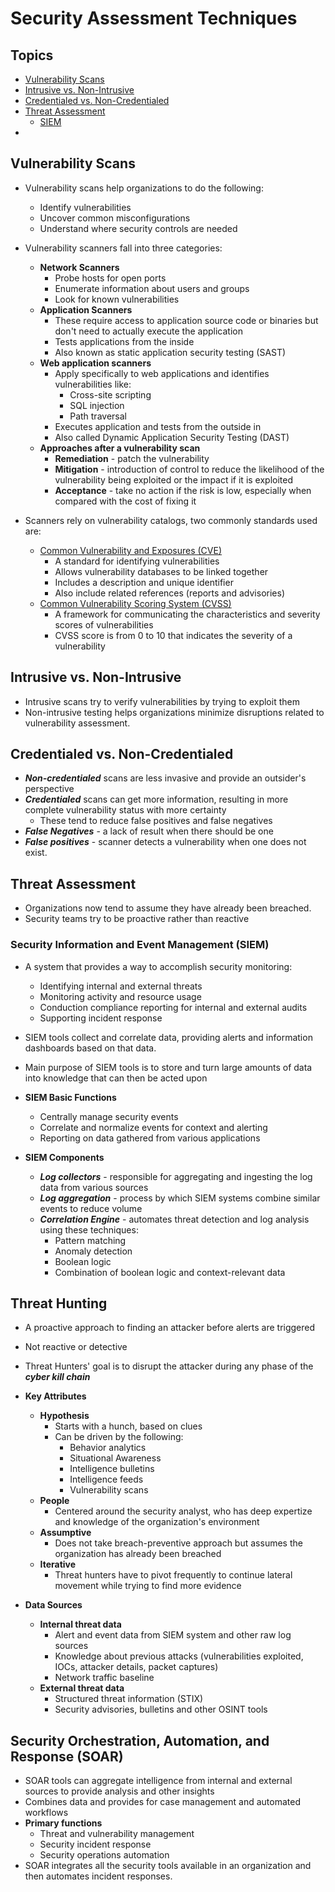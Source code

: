 # Security Assessment Techniques

## Topics

  - [Vulnerability Scans](#vulnerability-scans)
  - [Intrusive vs. Non-Intrusive](#intrusive-vs-non-intrusive)
  - [Credentialed vs. Non-Credentialed](#credentialed-vs-non-credentialed)
  - [Threat Assessment](#threat-assessment)
    - [SIEM](#security-information-and-event-management-siem)
  - 

## Vulnerability Scans

- Vulnerability scans help organizations to do the following:
  - Identify vulnerabilities
  - Uncover common misconfigurations
  - Understand where security controls are needed
  
- Vulnerability scanners fall into three categories:
  - **Network Scanners**
    - Probe hosts for open ports
    - Enumerate information about users and groups
    - Look for known vulnerabilities
  - **Application Scanners**
    - These require access to application source code or binaries but don't need to actually execute the application
    - Tests applications from the inside
    - Also known as static application security testing (SAST)
  - **Web application scanners**
    - Apply specifically to web applications and identifies vulnerabilities like:
      - Cross-site scripting
      - SQL injection
      - Path traversal
    - Executes application and tests from the outside in
    - Also called Dynamic Application Security Testing (DAST)
  - **Approaches after a vulnerability scan**
    - **Remediation** - patch the vulnerability
    - **Mitigation** - introduction of control to reduce the likelihood of the vulnerability being exploited or the impact if it is exploited
    - **Acceptance** - take no action if the risk is low, especially when compared with the cost of fixing it

- Scanners rely on vulnerability catalogs, two commonly standards used are:
    - [Common Vulnerability and Exposures (CVE)](https://cve.mitre.org/)
      - A standard for identifying vulnerabilities
      - Allows vulnerability databases to be linked together
      - Includes a description and unique identifier
      - Also include related references (reports and advisories)
    - [Common Vulnerability Scoring System (CVSS)](https://nvd.nist.gov/vuln-metrics/cvss)
      - A framework for communicating the characteristics and severity scores of vulnerabilities
      - CVSS score is from 0 to 10 that indicates the severity of a vulnerability

## Intrusive vs. Non-Intrusive

- Intrusive scans try to verify vulnerabilities by trying to exploit them
- Non-intrusive testing helps organizations minimize disruptions related to vulnerability assessment.


## Credentialed vs. Non-Credentialed

- ***Non-credentialed*** scans are less invasive and provide an outsider's perspective
- ***Credentialed*** scans can get more information, resulting in more complete vulnerability status with more certainty
  - These tend to reduce false positives and false negatives
- ***False Negatives*** - a lack of result when there should be one
- ***False positives*** - scanner detects a vulnerability when one does not exist.

## Threat Assessment

- Organizations now tend to assume they have already been breached.
- Security teams try to be proactive rather than reactive

### Security Information and Event Management (SIEM)

- A system that provides a way to accomplish security monitoring:
  - Identifying internal and external threats
  - Monitoring activity and resource usage
  - Conduction compliance reporting for internal and external audits
  - Supporting incident response

- SIEM tools collect and correlate data, providing alerts and information dashboards based on that data.
- Main purpose of SIEM tools is to store and turn large amounts of data into knowledge that can then be acted upon
- **SIEM Basic Functions**
  - Centrally manage security events
  - Correlate and normalize events for context and alerting
  - Reporting on data gathered from various applications

- **SIEM Components**
  - ***Log collectors*** - responsible for aggregating and ingesting the log data from various sources
  - ***Log aggregation*** - process by which SIEM systems combine similar events to reduce volume
  - ***Correlation Engine*** - automates threat detection and log analysis using these techniques: 
    - Pattern matching
    - Anomaly detection
    - Boolean logic
    - Combination of boolean logic and context-relevant data

## Threat Hunting

- A proactive approach to finding an attacker before alerts are triggered
- Not reactive or detective
- Threat Hunters' goal is to disrupt the attacker during any phase of the ***cyber kill chain***

- **Key Attributes**
  - **Hypothesis**
    - Starts with a hunch, based on clues
    - Can be driven by the following:
      - Behavior analytics
      - Situational Awareness
      - Intelligence bulletins
      - Intelligence feeds
      - Vulnerability scans
  - **People**
    - Centered around the security analyst, who has deep expertize and knowledge of the organization's environment
  - **Assumptive**
    - Does not take breach-preventive approach but assumes the organization has already been breached
  - **Iterative**
    - Threat hunters have to pivot frequently to continue lateral movement while trying to find more evidence
- **Data Sources**
  - **Internal threat data**
    - Alert and event data from SIEM system and other raw log sources
    - Knowledge about previous attacks (vulnerabilities exploited, IOCs, attacker details, packet captures)
    - Network traffic baseline
  - **External threat data**
    - Structured threat information (STIX)
    - Security advisories, bulletins and other OSINT tools

## Security Orchestration, Automation, and Response (SOAR)

- SOAR tools can aggregate intelligence from internal and external sources to provide analysis and other insights
- Combines data and provides for case management and automated workflows
- **Primary functions**
  - Threat and vulnerability management
  - Security incident response
  - Security operations automation
- SOAR integrates all the security tools available in an organization and then automates incident responses.
